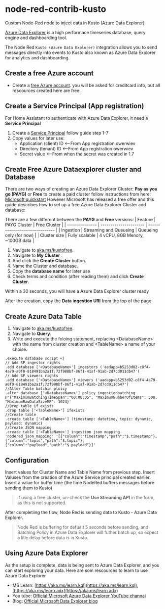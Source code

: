 # node-red-contrib-kusto
Custom Node-Red node to inject data in Kusto (Azure Data Explorer)

[Azure Data Explorer](https://azure.microsoft.com/en-us/services/data-explorer/)  is a high performace timeseries database, query engine and dashboarding tool.

The Node Red `Kusto (Azure Data Explorer)` integration allows you to send messages directly into events to Kusto also known as Azure Data Explorer for analytics and dashboarding.

## Create a free Azure account
* Create a  [free Azure account](https://azure.microsoft.com/). you will be asked for creditcard info, but all rescources created here are free.

## Create a Service Principal (App registration)
For Home Assistant to authenticate with Azure Data Explorer, it need a **Service Principal**
1. Create a [Service Principal](https://docs.microsoft.com/en-us/azure/data-explorer/provision-azure-ad-app) follow guide step 1-7
2. Copy values for later use:
    * Application (client) ID  <--From App registration owerwiev
    * Directory (tenant) ID    <--From App registration owerwiev
    * Secret value             <--From when the secret was created in 1.7

## Create Free Azure Dataexplorer cluster and Database
There are two ways of creating an Azure Data Explorer Cluster: **Pay as you go (PAYG)** or **Free**
to create a paid cluster follow instructions from here: [Microsoft quickstart](https://docs.microsoft.com/en-us/azure/data-explorer/create-cluster-database-portal)
However Microsoft has released a free offer and this guide describes how to set up a free Azure Data Explorer Cluster and database:

There are a few different between the **PAYG** and **Free** versions:
| Feature         | PAYG Cluster           | Free Cluster                    |
| --------------- | ---------------------- | ------------------------------- |
| Ingestion       | Streaming and Queueing | Queueing only (for now)         |
| Cluster size    | Fully scalable         | 4 vCPU, 8GB Menory, ~100GB data |

1. Navigate to [aka.ms/kustofree](https://aka.ms/kustofree).
2. Navigate to **My Cluster** .
3. And click the **Create Cluster** button.
4. Name the Cluster and database.
5. Copy the **database name** for later use
5. Check terms and condition (after reading them) and click **Create Cluster**.

Within a 30 seconds, you will have a Azure Data Explorer cluster ready

After the creation, copy the **Data ingestion URI** from the top of the page

## Create Azure Data Table
1. Navigate to [aka.ms/kustofree](https://aka.ms/kustofree).
2. Navigate to **Query**.
3. Write and execute the foloing statement, replacing \<DatabaseName> with the name from cluster creation and \<TableName> a name of your choise.

```KQL
.execute database script <|
// Add SP ingestor rights
.add database ['<DatabaseName>'] ingestors ('aadapp=b5253d02-c8f4-4a79-a0f0-818491ba2a1f;72f988bf-86f1-41af-91ab-2d7cd011db47')
// Add SP viewers rights
.add database ['<DatabaseName>'] viewers ('aadapp=b5253d02-c8f4-4a79-a0f0-818491ba2a1f;72f988bf-86f1-41af-91ab-2d7cd011db47')
//Alter Table batchin ploicy
.alter database ['<DatabaseName>'] policy ingestionbatching @'{"MaximumBatchingTimeSpan":"00:00:05", "MaximumNumberOfItems": 500, "MaximumRawDataSizeMB": 1024}'
//Drop table if exists
.drop table ['<TableName>'] ifexists
//Create table
.create table ['<TableName>'] (timestamp: datetime, topic: dynamic, payload: dynamic)
//Create JSON mapping
.create table ['<TableName>'] ingestion json mapping 'nodered_json_mapping' '[{"column":"timestamp","path":"$.timestamp"},{"column":"topic","path":"$.topic"},{"column":"payload","path":"$.payload"}]'

```

## Configuration

Insert values for Cluster Name and Table Name from previous step.
Insert Valuses from the creation of the Azure Service principal created earlier.
Insert a value for buffer time (the time NodeRed buffers messages before sending them to Kusto)


>if using a free cluster, un-check the **Use Streaming API** in the form, as this is not supported.

After completiing the flow, Node Red is sending data to Kusto - Azure Data Explorer. 

> Node Red is buffering for defualt 5 seconds before sending, and Batching Policy in Azure Data Explorer will futher batch up, so expect a litle delay before data is in Kusto.


## Using Azure Data Explorer
As the setup is complete, data is being sent to Azure Data Explorer, and you can start exploring your data.
Here are som rescources to learn to use Azure Data Explorer

* MS Learn: [https://aka.ms/learn.kql](https://aka.ms/learn.kql), [https://aka.ms/learn.adx](https://aka.ms/learn.adx)
* You tube: [Official Microsoft Azure Data Explorer YouTube channal](https://www.youtube.com/channel/UCPgPN-0DLaImaaDR_TtKR8A)
* Blog: [Official Microsoft Data Explorer blog](https://techcommunity.microsoft.com/t5/azure-data-explorer-blog/bg-p/AzureDataExplorer)